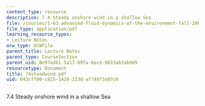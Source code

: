 ```yaml
---
content_type: resource
description: 7.4 Steady onshore wind in a shallow Sea
file: /courses/1-63-advanced-fluid-dynamics-of-the-environment-fall-2002/043cff00c8151428223daf74973a07c0_74steadwind.pdf
file_type: application/pdf
learning_resource_types:
- Lecture Notes
ocw_type: OCWFile
parent_title: Lecture Notes
parent_type: CourseSection
parent_uid: 8e97ad61-5a17-09fa-6ecd-9633ab2ab9d9
resourcetype: Document
title: 74steadwind.pdf
uid: 043cff00-c815-1428-223d-af74973a07c0
---
```

7.4 Steady onshore wind in a shallow Sea